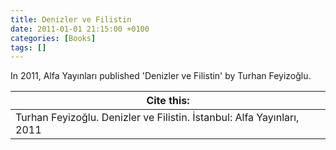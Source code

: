 ```yaml
---
title: Denizler ve Filistin
date: 2011-01-01 21:15:00 +0100
categories: [Books]
tags: []
---
```


In 2011, Alfa Yayınları published 'Denizler ve Filistin' by Turhan Feyizoğlu.


| Cite this:   |
|--------|
| Turhan Feyizoğlu. Denizler ve Filistin. İstanbul: Alfa Yayınları, 2011

 